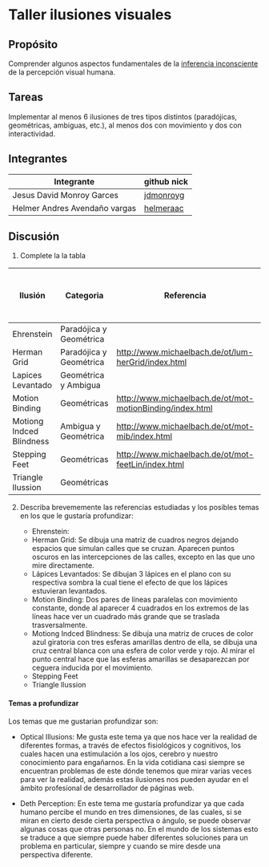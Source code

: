 # Taller ilusiones visuales

## Propósito

Comprender algunos aspectos fundamentales de la [inferencia inconsciente](https://github.com/VisualComputing/Cognitive) de la percepción visual humana.

## Tareas

Implementar al menos 6 ilusiones de tres tipos distintos (paradójicas, geométricas, ambiguas, etc.), al menos dos con movimiento y dos con interactividad.

## Integrantes

| Integrante | github nick |
|------------|-------------|
|Jesus David Monroy Garces| [jdmonroyg](https://github.com/jdmonroyg) |
|Helmer Andres Avendaño vargas| [helmeraac](https://github.com/helmeraac) |

## Discusión

1. Complete la la tabla

| Ilusión | Categoria | Referencia | Tipo de interactividad (si aplica) | URL código base (si aplica) |
|---------|-----------|------------|------------------------------------|-----------------------------|
|Ehrenstein | Paradójica y Geométrica |            |                                    |                             |
|Herman Grid | Paradójica y Geométrica | http://www.michaelbach.de/ot/lum-herGrid/index.html |          |      |
|Lapices Levantado | Geométrica y Ambigua|            |        |                             |
|Motion Binding | Geométricas|http://www.michaelbach.de/ot/mot-motionBinding/index.html | Presionar Click |             |
|Motiong Indced Blindness | Ambigua y Geométrica| http://www.michaelbach.de/ot/mot-mib/index.html |     |     |
|Stepping Feet|Geométricas|http://www.michaelbach.de/ot/mot-feetLin/index.html | Presionar Click |                 |
|Triangle Ilussion|Geométricas|            |       |          |


2. Describa brevememente las referencias estudiadas y los posibles temas en los que le gustaría profundizar:

	* Ehrenstein: 
	* Herman Grid: Se dibuja una matriz de cuadros negros dejando espacios que simulan calles que se cruzan. Aparecen puntos oscuros en las intercepciones de las calles, excepto en las que uno mire directamente.
	* Lápices Levantados: Se dibujan 3 lápices en el plano con su respectiva sombra la cual tiene el efecto de que los lápices estuvieran levantados. 
	* Motion Binding: Dos pares de líneas paralelas con movimiento constante, donde al aparecer 4 cuadrados en los extremos de las líneas hace ver un cuadrado más grande que se traslada trasversalmente. 
	* Motiong Indced Blindness: Se dibuja una matriz de cruces de color azul giratoria con tres esferas amarillas dentro de ella, se dibuja una cruz central blanca con una esfera de color verde y rojo. Al mirar el punto central hace que las esferas amarillas se desaparezcan por ceguera inducida por el movimiento. 
	* Stepping Feet
	* Triangle Ilussion


#### Temas a profundizar	

Los temas que me gustarian profundizar son:

* Optical Illusions: Me gusta este tema ya que nos hace ver la realidad de diferentes formas, a través de efectos fisiológicos y cognitivos, los cuales hacen una estimulación a los ojos, cerebro y nuestro conocimiento para engañarnos. En la vida cotidiana casi siempre se encuentran problemas de este dónde tenemos que mirar varias veces para ver la realidad, además estas ilusiones nos pueden ayudar en el ámbito profesional de desarrollador de páginas web.
	
* Deth Perception: En este tema me gustaría profundizar ya que cada humano percibe el mundo en tres dimensiones, de las cuales, si se miran en cierto desde cierta perspectiva o ángulo, se puede observar algunas cosas que otras personas no.  En el mundo de los sistemas esto se traduce a que siempre puede haber diferentes soluciones para un problema en particular, siempre y cuando se mire desde una perspectiva diferente.

	
	
  

